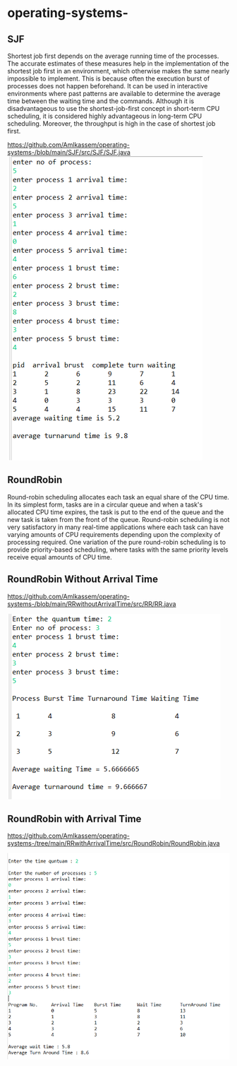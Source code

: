 # operating-systems-
## SJF
Shortest job first depends on the average running time of the processes. The accurate estimates of these measures help in the implementation of the shortest job first in an environment, which otherwise makes the same nearly impossible to implement. This is because often the execution burst of processes does not happen beforehand. It can be used in interactive environments where past patterns are available to determine the average time between the waiting time and the commands. Although it is disadvantageous to use the shortest-job-first concept in short-term CPU scheduling, it is considered highly advantageous in long-term CPU scheduling. Moreover, the throughput is high in the case of shortest job first.

https://github.com/Amlkassem/operating-systems-/blob/main/SJF/src/SJF/SJF.java
![My_Image](SJF.png)

## RoundRobin
Round-robin scheduling allocates each task an equal share of the CPU time. In its simplest form, tasks are in a circular queue and when a task's allocated CPU time expires, the task is put to the end of the queue and the new task is taken from the front of the queue. Round-robin scheduling is not very satisfactory in many real-time applications where each task can have varying amounts of CPU requirements depending upon the complexity of processing required. One variation of the pure round-robin scheduling is to provide priority-based scheduling, where tasks with the same priority levels receive equal amounts of CPU time.

## RoundRobin Without Arrival Time 

https://github.com/Amlkassem/operating-systems-/blob/main/RRwithoutArrivalTime/src/RR/RR.java

![My_Image](RRwithoutAT.png)
## RoundRobin with Arrival Time 

https://github.com/Amlkassem/operating-systems-/tree/main/RRwithArrivalTime/src/RoundRobin/RoundRobin.java

![My_Image](RRwithArrivalTime.png)
